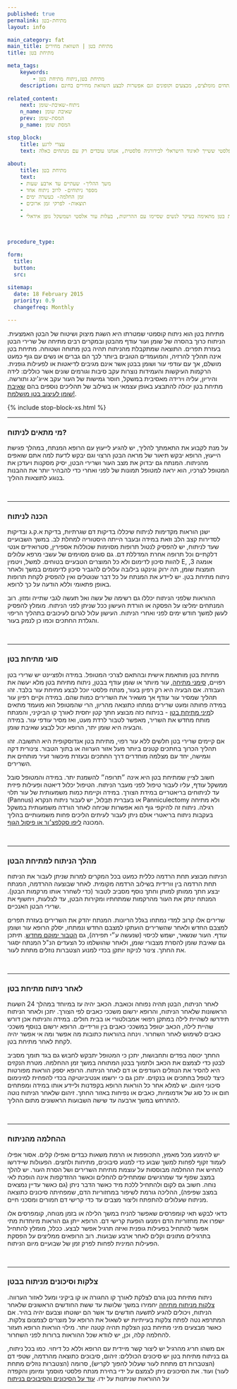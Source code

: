 ```yaml
---
published: true
permalink: מתיחת-בטן
layout: info

main_category: fat
main_title: מתיחת בטן | השוואת מחירים
title: מתיחת בטן

meta_tags:
    keywords:
        - מתיחת בטן,ניתוח מתיחת בטן
    description: ניתוח מתיחת בטן - כל מה שרציתם לדעת על ההליך, סוגי ניתוחים, מחירונים, מנתחים מומלצים, מבצעים וקופונים וגם אפשרות לבצע השוואת מחירים בחינם
    
related_content:
    next: ניתוח-שאיבת-שומן
    n_name: שאיבת שומן
    prev: המסת-שומן
    p_name: המסת שומן

stop_block: 
    title: עצרי לרגע
    text: סובלת מכפלים בבטן? שרירי הבטן שלך נחלשו לאחר הלידה ואת מחפשת פתרון? מתיחת בטן הוא הניתוח המשמעותי ביותר מבין הניתוחים הפלסטיים, אפקט הניתוח יתרום רבות לבטחון האישי שלך וישפר ללא היכר את מראה הבטן, חשוב רק שתעברי את הניתוח אצל מנתח פלסטי ששייך לאיגוד הישראלי לכירורגיה פלסטית, אנחנו עובדים רק עם מנתחים כאלה!    
    
about:
    title: מתיחת בטן
    text: 
    - משך ההליך- שעתיים עד ארבע שעות
    - מספר ניתוחים- לרוב ניתוח אחד
    - זמן החלמה- כעשרה ימים
    - תוצאות- לפרקי זמן ארוכים
    - 
    - מתיחת בטן מתאימה בעיקר לנשים שסיימו עם ההריונות, בעלות עור אלסטי ושמשקל גופן אידאלי (ע״פ מדד  bmi) ויציב לאורך מספר חודשים.

   

procedure_type: 

form:
  title: 
  button: 
  src:
  
sitemap: 
  date: 18 February 2015
  priority: 0.9
  changefreq: Monthly

---
```

מתיחת בטן הוא ניתוח קוסמטי שמטרתו היא השגת מיצוק ושיטוח של הבטן האמצעית. הניתוח כרוך בהסרה של שומן ועור עודף מהבטן ובמקרים רבים מתיחה של שרירי הבטן בעזרת תפרים. התוצאה שמתקבלת מהניתוח תהיה בטן מתוחה ושטוחה. מתיחת בטן אינה תהליך להרזיה, והמועמדים הטובים ביותר לכך הם גברים או נשים עם גוף כמעט מושלם, אך עם עודפי עור ושומן בבטן אשר אינם מגיבים לדיאטות או לפעילות גופנית. הרקמות העיקשות והעמידות נוצרות עקב סיבות וגורמים שונים אשר כוללים: לידה והיריון, עליה וירידה מאסיבית במשקל, חוסר גמישות של העור עקב אייג'ינג ותורשה. מתיחת בטן יכולה להתבצע באופן עצמאי או בשילוב של תהליכים נוספים בהם [שאיבת שומן לעיצוב בטן מושלמת!](/שאיבת-שומן-מהבטן).
 

 {% include stop-block-xs.html %}  

- - - - - -
 
###  מי מתאים לניתוח?

על מנת לקבוע את התאמתך להליך, יש להגיע לייעוץ עם הרופא המנתח, במהלך פגישת הייעוץ, הרופא יבקש תיאור של מראה הבטן הרצוי וגם יבקש לדעת למה אתם שואפים מהניתוח. המנתח גם יבדוק את מצב העור ושרירי הבטן, יסיק מסקנות ויעדכן את המטופל לצרכיו, הוא יראה למטופל תמונות של לפני ואחרי כדי להבהיר יותר את ההבנות בנוגע לתוצאות ההליך.
 
 

- - - - - -

###  הכנה לניתוח

ישנן הוראות מקדימות לניתוח שיכללו בדיקות דם שגרתיות, בדיקת א.ק.ג ובדיקות לסדירות קצב הלב וזאת במידה ובעבר הייתה היסטוריה למחלת לב. במשך השבועיים שעד לניתוח, יש להפסיק לנטול תרופות מסוימות שכוללות אספירין, סטרואידים אנטי דלקתיים וכל תרופה אחרת המדללת דם. גם סוגים מסוימים של עשבי מרפא עלולים להוות סיכון לדימום ולא כל המוצרים הטבעיים בטוחים. למשל, ויטמין E, אומגה 3, חומצות שומן, תה ירוק וגינקגו בילובה עלולים להגביר סיכון לדימומים במשך ולאחר ניתוח מתיחת בטן. יש ליידע את המנתח על כל דבר שנוטלים ואין להפסיק לקחת תרופות באופן פתאומי וללא הודעה על כך לרופא. 

ההוראות שלפני הניתוח יכללו גם רשימה של עשה ואל תעשה לגבי שתייה ומזון. רוב המנתחים ימליצו על הפסקה או הורדת העישון ככל שניתן לפני הניתוח. מומלץ להפסיק לעשן למשך חודש ימים לפני ואחרי הניתוח. העישון עלול לגרום לעיכובים בתהליך הריפוי והגלדת החתכים וכמו כן לנמק בעור.
 
 

- - - - - -

###  סוגי מתיחת בטן

מתיחת בטן מותאמת אישית ובהתאם לצרכי המטופל. במידה ולפציינט יש שרירי בטן רפויים, [סימני מתיחה](/סימני-מתיחה), עור מיותר או שומן עודף בבטן, ניתוח מתיחת בטן מלא יעשה את העבודה. אם הבעיה היא רק רפיון בעור, מנתח פלסטי יוכל לבצע מתיחת עור בלבד. זהו תהליך שמסיר עור עודף אך משאיר את השרירים כמות שהם. במידה וקיים רפיון עור במידה פחותה ומעט שרירים נמתחו כתוצאה מהריון, הרי שהמטופל הוא מועמד מתאים ל[מיני מתיחת בטן](/מיני-מתיחת-בטן) - בניתוח כזה מבוצע חתך קטן יחסית לאורך קו הביקיני, והמנתח מותח מחדש את השריר, מאפשר לטבור לרדת מעט, ואז מסיר עודפי עור. במידה והבעיה היא שומן יתר, הרופא יכול לבצע שאיבת שומן. 

אם קיימים שרירי בטן חלשים ללא עור רפוי, מתיחת בטן אנדוסקופית היא התשובה. זהו תהליך הכרוך בחתכים קטנים ביותר מעל אזור הערווה או בתוך הטבור. צינורית דקה וגמישה, יחד עם מצלמה מוחדרים דרך החתכים ובעזרת מיכשור זעיר מותחים את השרירים. 

חשוב לציין שמתיחת בטן היא אינה ״תרופה״ להשמנת יתר. במידה והמטופל סובל ממשקל עודף, עליו לעבור טיפול לפני מעבר הניתוח. הטיפול יכלול דיאטה ופעילות פיזית עד לניתוחים בריאטריים במידת הצורך. במידה וקיימת כמות משמעותית של עור תלוי (Pannus) או בעברית תְּבַלּוּל, יש לעבור ניתוח הנקרא Panniculectomy ולא מתיחה רגילה. ניתוח זה להיקפי גוף הוא אפשרות שכיחה לאחר הורדה משמעותית במשקל בעקבות ניתוח בריאטרי אולם ניתן לעבור לעיתים הליכים פחות משמעותיים בהליך המכונה [ליפו סקלפצ׳ור או פיסול הגוף](/פיסול-הגוף).
 
 

- - - - - -

###  מהלך הניתוח למתיחת הבטן

הניתוח מבוצע תחת הרדמה כללית כמעט בכל המקרים למרות שניתן לעבור את הניתוח תחת הרדמה בין וורידית בשילוב הרדמה מקומית. לאחר שבוצעה ההרדמה, המנתח יבצע חתך ממותן למותן וחתך נוסף מסביב לטבור (כדי לשחרר אותו מרקמות הבטן). המנתח ינתק את העור מהרקמות שמתחתיו ומקירות הבטן, עד לצלעות, ויחשוף את שרירי הבטן האנכיים. 

שרירים אלו קרוב למדי נמתחו בגלל הריונות. המנתח יהדק את השרירים בעזרת תפרים למצבם החדש ולאחר שהשרירים הועתקו למצבם החדש ונמתחו, יסלק הרופא עור ושומן עודף. העור שנשאר, ישמש לכיסוי (שנעשה ע״י תפירה), גם [הטבור ימוקם מחדש](/ניתוח-טבור). תיתכן גם שאיבת שומן להסרת מצבורי שומן, ולאחר שהושלמו כל הצעדים הנ"ל המנתח יסגור את החתך. צינור לניקוז יותקן בכדי למנוע הצטברות נוזלים מתחת לעור.
 
 

- - - - - -

###  לאחר ניתוח מתיחת בטן

לאחר הניתוח, הבטן תהיה נפוחה וכואבת. הכאב יהיה עז במיוחד במהלך 24 השעות הראשונות שלאחר הניתוח, והרופא ירשום משככי כאבים לפי הצורך. יתכן ולאחר הניתוח תידרשו לשהיית לילה במתקן רפואי אמבולטורי או בבית חולים. במידה והניתוח אכן דורש שהיית לילה, הכאב יטופל במשככי כאבים בין וורידיים. הרופא ירשום בנוסף משככי כאבים לשימוש לאחר השחרור.
וינחה בהוראות כתובות מה אפשר ומה אי אפשר יהיה לקחת לאחר מתיחת בטן. 

החתך יכוסה בפדים ותחבושות, יתכן כי המטופל יתבקש לחבוש גם בגד תומך מסביב לבטן כדי לצמצם את הכאב ולתמוך בבטן המתוחה במשך זמן ההחלמה. מטרת הנקזים היא להסיר את הנוזלים העודפים או דם לאחר הניתוח. הרופא יספק הוראות מפורטות כיצד לטפל בחתכים או בנקזים. יתכן גם כי ירשמו אנטיביוטיקה בכדי להפחית למינימום סיכוני זיהום. יש למלא אחר כל הוראות הרופא בקפדנות וליידע אותו במידה ומפתחים חום או כל סוג של אדמומיות, כאבים או נפיחות באזור החתך. זיהום שלאחר הניתוח נוטה להתרחש במשך ארבעה עד שישה השבועות הראשונים מתום ההליך.
 
 

- - - - - -

###  ההחלמה מהניתוח

יש להימנע מכל מאמץ, התכופפות או הרמת משאות כבדים ואפילו קלים. אסור אפילו לעמוד זקוף לפחות למשך שבוע כדי למנוע סיבוכים, מתיחות ולחצים. הפעולות שיידרשו להחיש את ההחלמה מבוססות על עוצמת מתיחת השרירים ושל הסרת העור. יש להלך במצב שפוף עד שמרגישים שמתחילים להחלים וכאשר ההזדקפות אינה הופכת לאי נוחה. חשוב גם לקום ולהתחיל ללכת מיד כאשר הדבר ניתן (גם כאשר עדיין נמצאים במצב שפיפה), ההליכה גורמת לשיפור במחזוריות הדם, שמפחיתה סיכונים כתוצאה מניתוח שעלולים להתפתח וליצור מצבים עד כדי קרישי דם חמורים ומסכני חיים.

 כדאי לבקש תאי קומפרסים שאפשר להניח במשך הלילה או בזמן מנוחה, קומפרסים אלו ישפרו את מחזוריות הדם וימנעו הופעת קרישי דם. הרופא ייתן גם הוראות מיוחדות מתי אפשר להתחיל בפעילות גופנית ואיזה תרגיל אפשר לבצע. ככלל, מומלץ להתחיל בתרגילים מתונים וקלים לאחר ארבע שבועות. רוב הרופאים ממליצים על הפסקת הפעילות המינית לפחות לפרק זמן של שבועיים מיום הניתוח.
 
 

- - - - - -

###  צלקות וסיכונים מניתוח בבטן

ניתוח מתיחת בטן גורם לצלקת לאורך קו החגורה או קו ביקיני ומעל לאזור הערווה. [צלקות מניתוח מתיחה](/צלקות-לאחר-מתיחת-בטן) יחמירו במשך שלושת עד ששת החודשים הראשונים שלאחר הניתוח, ויכולים להגיע לתשעה חודשים עד אשר הם ישוטחו וצבעם יהיה בהיר. אם המתרפא נטה לפתח צלקות בעייתיות יש לשאול את הרופא על מוצרים לצמצום צלקות. כאשר מבצעים מיני מתיחת בטן הצלקת תהיה קטנה יותר. מילוי הוראות הרופא תעזור להחלמה קלה, וכן, יש לוודא שכל ההוראות ברורות לפני השחרור.

אם משהו חריג מהרגיל יש ליצור קשר מיידית עם הרופא וללא כל דיחוי. כמו בכל ניתוח, גם בניתוח מתיחת בטן יש סיכונים הכוללים: זיהום, סיבוכים כתוצאה מהרדמה, שטפי דם (הצטברות דם מתחת לעור שעלול להפוך לקריש), סרומה (הצטברות נוזלים מתחת לעור) ועוד. את הסיכונים ניתן לצמצם על ידי בחירת מנתח פלסטי מוסמך ומיומן והקפדה על ההוראות שניתנות על ידו. [עוד על הסיכונים והסיבוכים בניתוח](/סיבוכים-וסיכונים-במתיחת-בטן)